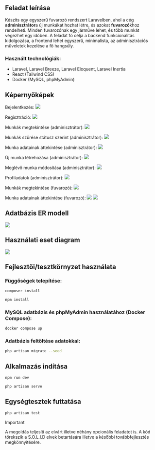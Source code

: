 ## Feladat leírása

Készíts egy egyszerű fuvarozó rendszert Laravelben, ahol a cég
**adminisztrátor**a új munkákat hozhat létre, és azokat **fuvarozó**khoz rendelheti. Minden
fuvarozónak egy járműve lehet, és több munkát végezhet egy időben. A feladat fő célja a
backend funkcionalitás kidolgozása, a frontend lehet egyszerű, minimalista, az
adminisztrációs műveletek kezelése a fő hangsúly.

### Használt technológiák:
- Laravel, Laravel Breeze, Laravel Eloquent, Laravel Inertia
- React (Tailwind CSS)
- Docker (MySQL, phpMyAdmin)

## Képernyőképek

Bejelentkezés:
<img src="https://github.com/hb3nce04/carrier-app/blob/interview/docs/screenshots/signin.png"/>

Regisztráció:
<img src="https://github.com/hb3nce04/carrier-app/blob/interview/docs/screenshots/signup.png"/>

Munkák megtekintése (adminisztrátor):
<img src="https://github.com/hb3nce04/carrier-app/blob/interview/docs/screenshots/admin1.png"/>

Munkák szűrése státusz szerint (adminisztrátor):
<img src="https://github.com/hb3nce04/carrier-app/blob/interview/docs/screenshots/admin2.png"/>

Munka adatainak áttekintése (adminisztrátor):
<img src="https://github.com/hb3nce04/carrier-app/blob/interview/docs/screenshots/admin3.png"/>

Új munka létrehozása (adminisztrátor):
<img src="https://github.com/hb3nce04/carrier-app/blob/interview/docs/screenshots/admin4.png"/>

Meglévő munka módosítása (adminisztrátor):
<img src="https://github.com/hb3nce04/carrier-app/blob/interview/docs/screenshots/admin5.png"/>

Profiladatok (adminisztrátor):
<img src="https://github.com/hb3nce04/carrier-app/blob/interview/docs/screenshots/admin6.png"/>

Munkák megtekintése (fuvarozó):
<img src="https://github.com/hb3nce04/carrier-app/blob/interview/docs/screenshots/carrier1.png"/>

Munka adatainak áttekintése (fuvarozó):
<img src="https://github.com/hb3nce04/carrier-app/blob/interview/docs/screenshots/carrier2.png"/>
<img src="https://github.com/hb3nce04/carrier-app/blob/interview/docs/screenshots/carrier3.png"/>

## Adatbázis ER modell

<img src="https://github.com/hb3nce04/carrier-app/blob/interview/docs/er.png"/>

## Használati eset diagram

<img src="https://github.com/hb3nce04/carrier-app/blob/interview/docs/use_case.png"/>

## Fejlesztői/tesztkörnyzet használata

### Függőségek telepítése:

```bash
composer install
```

```bash
npm install
```

### MySQL adatbázis és phpMyAdmin használatához (Docker Compose):

```bash
docker compose up
```

### Adatbázis feltöltése adatokkal:

```bash
php artisan migrate --seed
```

## Alkalmazás indítása

```bash
npm run dev
```

```bash
php artisan serve
```

## Egységtesztek futtatása

```bash
php artisan test
```

> [!IMPORTANT]  
> A megoldás teljesíti az elvárt illetve néhány opcionális feladatot is. A kód törekszik a S.O.L.I.D elvek betartására illetve a későbbi továbbfejlesztés megkönnyítésére.
